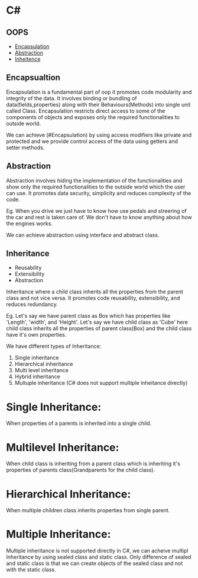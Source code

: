 # C# 

## OOPS
- [Encapsulation](#Encapsulation)
- [Abstraction](#Abstraction)
- [Inheitence](#Inheritance)

## Encapsualtion
Encapsulation is a fundamental part of oop it promotes code modularity and integrity of the data.
It involves binding or bundling of data(fields,properties) along with their Behaviours(Methods) into single unit called Class. Encapsulation restricts direct access to some of the components of objects and exposes only the required functionalities to outside world.

We can achieve (#Encapsulation) by using access modifiers like private and protected and we provide control access of the data using getters and setter methods.

## Abstraction
Abstraction involves hiding the implementation of the functionalities and show only the required functionalities to the outside world which the user can use.
It promotes data security, simplicity and reduces complexity of the code.

Eg. When you drive we just have to know how use pedals and streering of the car and rest is taken care of. We don't have to know anything about how the engines works.

We can achieve abstraction using interface and abstract class.

## Inheritance 
- Reusability
- Extensibility
- Abstraction

Inheritance where a child class inherits all the properties from the parent class and not vice versa.
It promotes code reusability, extensibility, and reduces redundancy.

Eg. Let's say we have parent class as Box which has properties like 'Length', 'width', and 'Height'. Let's say we have child class as 'Cube' here child class inherits all the properties of parent class(Box) and the child class have it's own properties.

We have different types of Inheritance:
1. Single inheritance 
2. Hierarchical inheritance
3. Multi level inheritance
4. Hybrid inheritance
5. Multuple inheritance (C# does not support multiple inheitance directly)

# Single Inheritance:
 When properties of a parents is inherited into a single child.

# Multilevel Inheritance:
 When child class is inheriting from a parent class which is inheriting it's properties of parents class(Grandparents for the child class).

# Hierarchical Inheritance:
 When multiple children class inherits properties from single parent.

# Multiple Inheritance:
 Multiple inheritance is not supported directly in C#, we can acheive multipl Inheritance by using sealed class and static class.
 Only difference of sealed and static class is that we can create objects of the sealed class and not with the static class.
